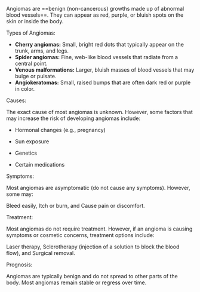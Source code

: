 Angiomas are ==benign (non-cancerous) growths made up of abnormal blood vessels==. They can appear as red, purple, or bluish spots on the skin or inside the body. 

Types of Angiomas: 

- **Cherry angiomas:** Small, bright red dots that typically appear on the trunk, arms, and legs. 
- **Spider angiomas:** Fine, web-like blood vessels that radiate from a central point. 
- **Venous malformations:** Larger, bluish masses of blood vessels that may bulge or pulsate. 
- **Angiokeratomas:** Small, raised bumps that are often dark red or purple in color. 

Causes: 

The exact cause of most angiomas is unknown. However, some factors that may increase the risk of developing angiomas include: 

- Hormonal changes (e.g., pregnancy)

- Sun exposure

- Genetics

- Certain medications 

Symptoms:

Most angiomas are asymptomatic (do not cause any symptoms). However, some may: 

Bleed easily, Itch or burn, and Cause pain or discomfort. 

Treatment:

Most angiomas do not require treatment. However, if an angioma is causing symptoms or cosmetic concerns, treatment options include: 

Laser therapy, Sclerotherapy (injection of a solution to block the blood flow), and Surgical removal. 

Prognosis: 

Angiomas are typically benign and do not spread to other parts of the body. Most angiomas remain stable or regress over time.